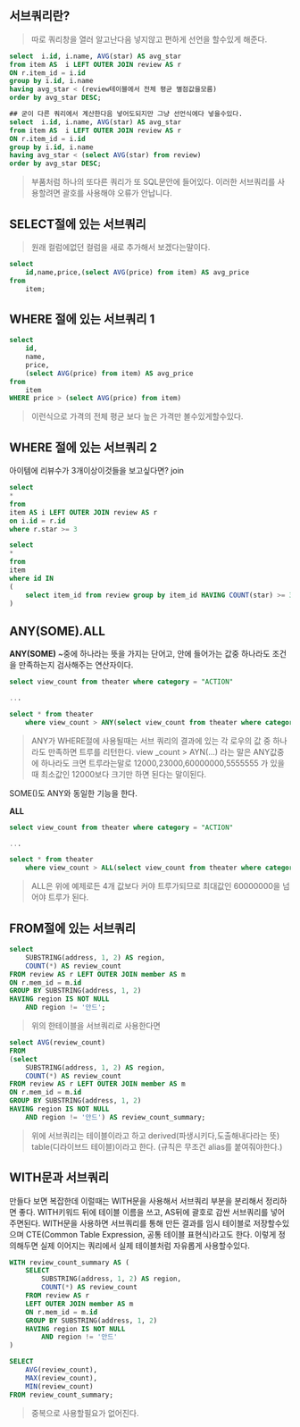 ## 서브쿼리란?
>  따로 쿼리창을 열러 알고난다음 넣지않고 편하게 선언을 할수있게 해준다.
```sql
select  i.id, i.name, AVG(star) AS avg_star
from item AS  i LEFT OUTER JOIN review AS r
ON r.item_id = i.id
group by i.id, i.name
having avg_star < (review테이블에서 전체 평균 별점값을모름)
order by avg_star DESC;
```

```sql
## 굳이 다른 쿼리에서 계산한다음 넣어도되지만 그냥 선언식에다 넣을수있다.
select  i.id, i.name, AVG(star) AS avg_star
from item AS  i LEFT OUTER JOIN review AS r
ON r.item_id = i.id
group by i.id, i.name
having avg_star < (select AVG(star) from review)
order by avg_star DESC; 
```
> 부품처럼 하나의 또다른 쿼리가 또 SQL문안에 들어있다.
> 이러한 서브쿼리를 사용할려면 괄호를 사용해야 오류가 안납니다.

## SELECT절에 있는 서브쿼리
> 원래 컬럼에없던 컬럼을 새로 추가해서 보겠다는말이다.
```sql
select
    id,name,price,(select AVG(price) from item) AS avg_price
from
	item;
```

##  WHERE 절에 있는 서브쿼리 1
```sql
select
    id,
    name,
    price,
    (select AVG(price) from item) AS avg_price
from
    item
WHERE price > (select AVG(price) from item)
```
> 이런식으로 가격의 전체 평균 보다 높은 가격만 볼수있게할수있다.

##  WHERE 절에 있는 서브쿼리 2
아이템에  리뷰수가 3개이상이것들을 보고싶다면?
join
```sql
select
* 
from
item AS i LEFT OUTER JOIN review AS r
on i.id = r.id
where r.star >= 3
```

```sql
select
* 
from
item
where id IN 
(
    select item_id from review group by item_id HAVING COUNT(star) >= 3
)
```

## ANY(SOME).ALL
**ANY(SOME)**
~중에 하나라는 뜻을 가지는 단어고, 안에 들어가는 값중 하나라도 조건을 만족하는지 검사해주는 연산자이다.
```sql
select view_count from theater where category = "ACTION"

...

select * from theater
	where view_count > ANY(select view_count from theater where category = ACTION) AND category != "ACTION"
```
> ANY가 WHERE절에 사용될때는 서브 쿼리의 결과에 있는 각 로우의 값 중 하나라도 만족하면 트루를  리턴한다.
view _count  > AYN(...) 라는 말은 ANY값중에 하나라도 크면 트루라는말로
12000,23000,60000000,5555555 가 있을때 최소값인 12000보다 크기만 하면 된다는 말이된다.

SOME()도 ANY와 동일한 기능을 한다.

**ALL**
```sql
select view_count from theater where category = "ACTION"

...

select * from theater
	where view_count > ALL(select view_count from theater where category = ACTION) AND category != "ACTION"

```
> ALL은 위에 예제로든 4개 값보다 커야 트루가되므로 최대값인 60000000을 넘어야 트루가 된다.

## FROM절에 있는 서브쿼리
```sql
select
    SUBSTRING(address, 1, 2) AS region,
    COUNT(*) AS review_count
FROM review AS r LEFT OUTER JOIN member AS m
ON r.mem_id = m.id
GROUP BY SUBSTRING(address, 1, 2)
HAVING region IS NOT NULL
    AND region != '안드';
```
>위의 한테이블을 서브쿼리로 사용한다면

```sql
select AVG(review_count)
FROM
(select
    SUBSTRING(address, 1, 2) AS region,
    COUNT(*) AS review_count
FROM review AS r LEFT OUTER JOIN member AS m
ON r.mem_id = m.id
GROUP BY SUBSTRING(address, 1, 2)
HAVING region IS NOT NULL
    AND region != '안드') AS review_count_summary;
```
> 위에 서브쿼리는 테이블이라고 하고 derived(파생시키다,도출해내다라는 뜻) table(디라이브드 테이블)이라고 한다. (규칙은 무조건 alias를 붙여줘야한다.)

## WITH문과 서브쿼리
만들다 보면 복잡한데 이럴때는 WITH문을 사용해서 서브쿼리 부분을 분리해서 정리하면 좋다.
WITH키워드 뒤에 테이블 이름을 쓰고, AS뒤에 괄호로 감싼 서브쿼리를 넣어주면된다.
WITH문을 사용하면 서브쿼리를 통해 만든 결과를 임시 테이블로 저장할수있으며 
CTE(Common Table Expression, 공통 테이블 표현식)라고도 한다.
이렇게 정의해두면 실제 이어지는 쿼리에서 실제 테이블처럼 자유롭게 사용할수있다.
```sql
WITH review_count_summary AS (
    SELECT
        SUBSTRING(address, 1, 2) AS region,
        COUNT(*) AS review_count
    FROM review AS r
    LEFT OUTER JOIN member AS m
    ON r.mem_id = m.id
    GROUP BY SUBSTRING(address, 1, 2)
    HAVING region IS NOT NULL
        AND region != '안드'
)

SELECT
    AVG(review_count),
    MAX(review_count),
    MIN(review_count)
FROM review_count_summary;

```
> 중복으로 사용할필요가 없어진다.